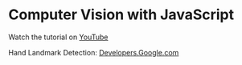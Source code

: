 # Computer Vision with JavaScript

Watch the tutorial on [YouTube](https://www.youtube.com/channel/UC6tSVj7pAlao-jfpka298Iw)

Hand Landmark Detection: [Developers.Google.com](https://developers.google.com/mediapipe/solutions/vision/hand_landmarker)